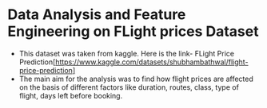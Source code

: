 # Data Analysis and Feature Engineering on FLight prices Dataset

* This dataset was taken from kaggle. Here is the link- FLight Price Prediction[https://www.kaggle.com/datasets/shubhambathwal/flight-price-prediction]
* The main aim for the analysis was to find how flight prices are affected on the basis of different factors like duration, routes, class, type of flight, days left before booking. 